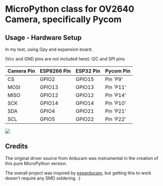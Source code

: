 
# MicroPython class for OV2640 Camera, specifically Pycom

## Usage - Hardware Setup

In my test, using Gpy and expansion board.

(Vcc and GND pins are not included here):
I2C and SPI pins

 Camera Pin | ESP8266 Pin  | ESP32 Pin | Pycom Pin
| --------- | ------------ |-----------|-----------
| CS        | GPIO2        |GPIO15     |Pin 'P9'  |
| MOSI      | GPIO13       |GPIO13     |Pin 'P11' |
| MISO      | GPIO12       |GPIO12     |Pin 'P14' |
| SCK       | GPIO14       |GPIO14     |Pin 'P10' |
| SDA       | GPIO4        |GPIO21     |Pin 'P21' |
| SCL       | GPIO5        |GPIO22     |Pin 'P22' |

![](images/camera.jpg)
## Credits

The original driver source from Arducam was instrumental in the creation of this pure
MicroPython version.

The overall project was inspired by
[esparducam](https://johan.kanflo.com/building-the-esparducam/), but
getting this to work doesn't require any SMD soldering. :)


